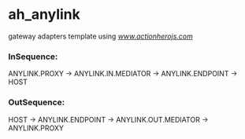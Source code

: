 # ah_anylink

gateway adapters template using *www.actionherojs.com*

### InSequence: 
ANYLINK.PROXY -> ANYLINK.IN.MEDIATOR -> ANYLINK.ENDPOINT -> HOST

### OutSequence: 
HOST -> ANYLINK.ENDPOINT -> ANYLINK.OUT.MEDIATOR -> ANYLINK.PROXY